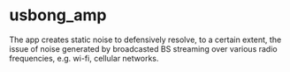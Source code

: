 # usbong_amp
The app creates static noise to defensively resolve, to a certain extent, the issue of noise generated by broadcasted BS streaming over various radio frequencies, e.g. wi-fi, cellular networks.
